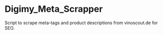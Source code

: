 # Digimy_Meta_Scrapper

Script to scrape meta-tags and product descriptions from vinoscout.de for SEO.
